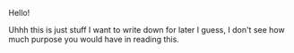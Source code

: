 Hello!

Uhhh this is just stuff I want to write down for later I guess, I don't see how much purpose you would have in reading this.

